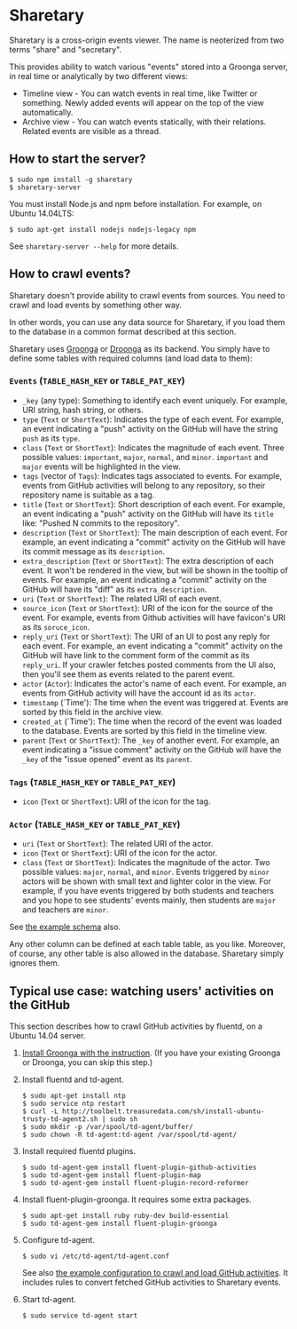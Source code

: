 # Sharetary

Sharetary is a cross-origin events viewer.
The name is neoterized from two terms "share" and "secretary".

This provides ability to watch various "events" stored into a Groonga server, in real time or analytically by two different views:

 * Timeline view - You can watch events in real time, like Twitter or something. Newly added events will appear on the top of the view automatically.
 * Archive view - You can watch events statically, with their relations. Related events are visible as a thread.


## How to start the server?

    $ sudo npm install -g sharetary
    $ sharetary-server

You must install Node.js and npm before installation.
For example, on Ubuntu 14.04LTS:

    $ sudo apt-get install nodejs nodejs-legacy npm

See `sharetary-server --help` for more details.


## How to crawl events?

Sharetary doesn't provide ability to crawl events from sources.
You need to crawl and load events by something other way.

In other words, you can use any data source for Sharetary, if you load them to the database in a common format described at this section.

Sharetary uses [Groonga](http://groonga.org) or [Droonga](http://droonga.org/) as its backend.
You simply have to define some tables with required columns (and load data to them):


### `Events` (`TABLE_HASH_KEY` or `TABLE_PAT_KEY`)

 * `_key` (any type):
   Something to identify each event uniquely.
   For example, URI string, hash string, or others.
 * `type` (`Text` or `ShortText`):
   Indicates the type of each event.
   For example, an event indicating a "push" activity on the GitHub will have the string `push` as its `type`.
 * `class` (`Text` or `ShortText`):
   Indicates the magnitude of each event.
   Three possible values: `important`, `major`, `normal`, and `minor`.
   `important` and `major` events will be highlighted in the view.
 * `tags` (vector of `Tags`):
   Indicates tags associated to events.
   For example, events from GitHub activities will belong to any repository, so their repository name is suitable as a tag.
 * `title` (`Text` or `ShortText`):
   Short description of each event.
   For example, an event indicating a "push" activity on the GitHub will have its `title` like: "Pushed N commits to the repository".
 * `description` (`Text` or `ShortText`):
   The main description of each event.
   For example, an event indicating a "commit" activity on the GitHub will have its commit message as its `description`.
 * `extra_description` (`Text` or `ShortText`):
   The extra description of each event.
   It won't be rendered in the view, but will be shown in the tooltip of events.
   For example, an event indicating a "commit" activity on the GitHub will have its "diff" as its `extra_description`.
 * `uri` (`Text` or `ShortText`):
   The related URI of each event.
 * `source_icon` (`Text` or `ShortText`):
   URI of the icon for the source of the event.
   For example, events from Github activities will have favicon's URI as its `soruce_icon`.
 * `reply_uri` (`Text` or `ShortText`):
   The URI of an UI to post any reply for each event.
   For example, an event indicating a "commit" activity on the GitHub will have link to the comment form of the commit as its `reply_uri`.
   If your crawler fetches posted comments from the UI also, then you'll see them as events related to the parent event.
 * `actor` (`Actor`):
   Indicates the actor's name of each event.
   For example, an events from GitHub activity will have the account id as its `actor`.
 * `timestamp` (`Time'):
   The time when the event was triggered at.
   Events are sorted by this field in the archive view.
 * `created_at` (`Time'):
   The time when the record of the event was loaded to the database.
   Events are sorted by this field in the timeline view.
 * `parent` (`Text` or `ShortText`):
   The `_key` of another event.
   For example, an event indicating a "issue comment" activity on the GitHub will have the `_key` of the "issue opened" event as its `parent`.

### `Tags` (`TABLE_HASH_KEY` or `TABLE_PAT_KEY`)

 * `icon` (`Text` or `ShortText`):
   URI of the icon for the tag.

### `Actor` (`TABLE_HASH_KEY` or `TABLE_PAT_KEY`)

 * `uri` (`Text` or `ShortText`):
   The related URI of the actor.
 * `icon` (`Text` or `ShortText`):
   URI of the icon for the actor.
 * `class` (`Text` or `ShortText`):
   Indicates the magnitude of the actor.
   Two possible values: `major`, `normal`, and `minor`.
   Events triggered by `minor` actors will be shown with small text and lighter color in the view.
   For example, if you have events triggered by both students and teachers and you hope to see students' events mainly, then students are `major` and teachers are `minor`.


See [the example schema](sample/schema.grn) also.

Any other column can be defined at each table table, as you like.
Moreover, of course, any other table is also allowed in the database.
Sharetary simply ignores them.


## Typical use case: watching users' activities on the GitHub

This section describes how to crawl GitHub activities by fluentd, on a Ubuntu 14.04 server.

 1. [Install Groonga with the instruction](http://groonga.org/docs/install/ubuntu.html).
    (If you have your existing Groonga or Droonga, you can skip this step.)
 2. Install fluentd and td-agent.
    
    ~~~
    $ sudo apt-get install ntp
    $ sudo service ntp restart
    $ curl -L http://toolbelt.treasuredata.com/sh/install-ubuntu-trusty-td-agent2.sh | sudo sh
    $ sudo mkdir -p /var/spool/td-agent/buffer/
    $ sudo chown -R td-agent:td-agent /var/spool/td-agent/
    ~~~
 3. Install required fluentd plugins.
    
    ~~~
    $ sudo td-agent-gem install fluent-plugin-github-activities
    $ sudo td-agent-gem install fluent-plugin-map
    $ sudo td-agent-gem install fluent-plugin-record-reformer
    ~~~
 4. Install fluent-plugin-groonga. It requires some extra packages.
    
    ~~~
    $ sudo apt-get install ruby ruby-dev build-essential
    $ sudo td-agent-gem install fluent-plugin-groonga
    ~~~
 5. Configure td-agent.
    
    ~~~
    $ sudo vi /etc/td-agent/td-agent.conf
    ~~~
    
    See also [the example configuration to crawl and load GitHub activities](sample/fluent-plugin-github-activities.conf).
    It includes rules to convert fetched GitHub activities to Sharetary events.
 6. Start td-agent.
    
    ~~~
    $ sudo service td-agent start
    ~~~
